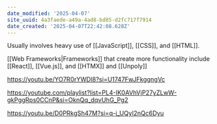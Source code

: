 ```yaml
---
date_modified: '2025-04-07'
site_uuid: 4a3faede-a49a-4ad8-bd85-d2fc717f7914
date_created: '2025-04-07T22:42:08.628Z'
---
```


Usually involves heavy use of [[JavaScript]], [[CSS]], and [[HTML]].  

[[Web Frameworks|Frameworks]] that create more functionality include [[React]], [[Vue.js]], and [[HTMX]] and [[Unpoly]]

https://youtu.be/YO7R0rYWDl8?si=U1747FwJFkggngVc

https://youtube.com/playlist?list=PL4-IK0AVhVjP27yZLwW-gkPggRps0CCnP&si=OknQq_dqvUhG_Pg2

https://youtu.be/D0PRkgSh47M?si=q-j_UQyI2nQc6Dyu